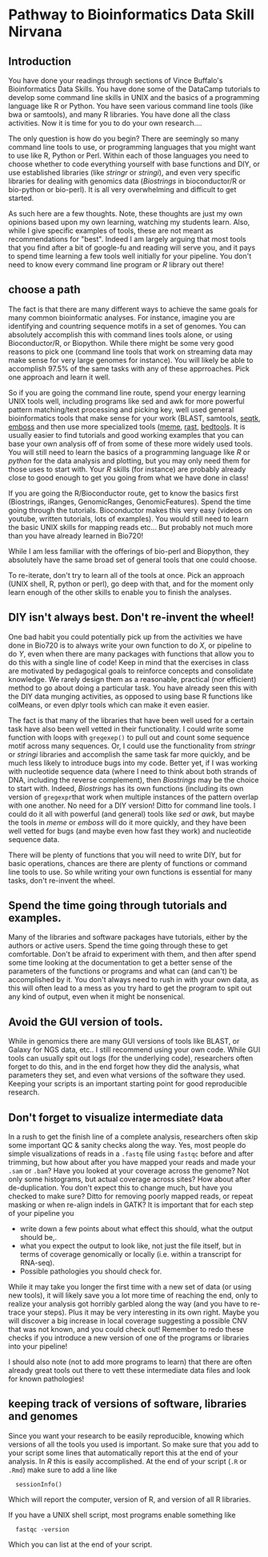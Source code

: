 # Pathway to Bioinformatics Data Skill Nirvana

## Introduction
You have done your readings through sections of Vince Buffalo's Bioinformatics Data Skills. You have done some of the DataCamp tutorials to develop some command line skills in UNIX and the basics of a programming language like R or Python. You have seen various command line tools (like bwa or samtools), and many R libraries. You have done all the class activities. Now it is time for you to do your own research....

 The only question is how do you begin? There are seemingly so many command line tools to use, or programming languages that you might want to use like R, Python or Perl. Within each of those languages you need to choose whether to code everything yourself with base functions and DIY, or use established libraries (like *stringr* or *stringi*), and even very specific libraries for dealing with genomics data (*Biostrings* in bioconductor/R or bio-python or bio-perl). It is all very overwhelming and difficult to get started.

As such here are a few thoughts. Note, these thoughts are just my own opinions based upon my own learning, watching my students learn.  Also, while I give specific examples of tools, these are not meant as recommendations for "best". Indeed I am largely arguing that most tools that you find after a bit of google-fu and reading will serve you, and it pays to spend time learning a few tools well initially for your pipeline. You don't need to know every command line program or *R* library out there! 

## choose a path

The fact is that there are many different ways to achieve the same goals for many common bioinformatic analyses. For instance, imagine you are identifying and countring sequence motifs in a set of genomes. You can absolutely accomplish this with command lines tools alone, or using Bioconductor/R, or Biopython. While there might be some very good reasons to pick one (command line tools that work on streaming data may make sense for very large genomes for instance). You will likely be able to accomplish 97.5% of the same tasks with any of these apprroaches. Pick one approach and learn it well. 

So if you are going the command line route, spend your energy learning UNIX tools well, including programs like sed and awk for more powerful pattern matching/text processing and picking key, well used general bioinformatics tools that make sense for your work (BLAST, samtools, [seqtk](https://github.com/lh3/seqtk), [emboss](http://emboss.sourceforge.net/) and then use more specialized tools ([meme](http://meme-suite.org/index.html), [rast](http://tagc.univ-mrs.fr/rsa-tools/), [bedtools](https://bedtools.readthedocs.io/en/latest/). It is usually easier to find tutorials and good working examples that you can base your own analysis off of from some of these more widely used tools. You will still need to learn the basics of a programming language like *R* or *python* for the data analysis and plotting, but you may only need them for those uses to start with. Your *R* skills (for instance) are probably already close to good enough to get you going from what we have done in class!

If you are going the R/Bioconductor route, get to know the basics first (Biostrings, iRanges, GenomicRanges, GenomicFeatures). Spend the time going through the tutorials. Bioconductor makes this very easy (videos on youtube, written tutorials, lots of examples). You would still need to learn the basic UNIX skills for mapping reads etc... But probably not much more than you have already learned in Bio720!

While I am less familiar with the offerings of bio-perl and Biopython, they absolutely have the same broad set of general tools that one could choose.

To re-iterate, don't try to learn all of the tools at once. Pick an approach (UNIX shell, R, python or perl), go deep with that, and for the moment only learn enough of the other skills to enable you to finish the analyses.

## DIY isn't always best. Don't re-invent the wheel!

One bad habit you could potentially pick up from the activities we have done in Bio720 is to always write your own  function to do *X*, or pipeline to do *Y*, even when there are many packages with functions that allow you to do this with a single line of code!  Keep in mind that the exercises in class are  motivated by pedagogical goals to reinforce concepts and consolidate knowledge. We rarely design them as a reasonable, practical (nor efficient) method to go about doing a particular task. You have already seen this with the DIY data munging activities, as opposed to using base R functions like colMeans, or even dplyr tools which can make it even easier. 

  The fact is that many of the libraries that have been well used for a certain task have also been well vetted in their functionality. I could write some function with loops with `gregexep()` to  pull out and count some sequence motif across many sequences. Or, I could use the functionality from *stringr* or *stringi* libraries and accomplish the same task far more quickly, and be much less likely to introduce bugs into my code. Better yet, if I was working with nucleotide sequence data (where I need to think about both strands of DNA, including the reverse complement), then *Biostrings* may be the choice to start with. Indeed, *Biostrings* has its own functions (including its own version of `gregexpr`that work when multiple instances of the pattern overlap with one another. No need for a DIY version! Ditto for command line tools. I could do it all with powerful (and general) tools like *sed* or *awk*, but maybe the tools in *meme* or *emboss* will do it more quickly, and they have been well vetted for bugs (and maybe even how fast they work) and nucleotide sequence data.

  There will be plenty of functions that you will need to write DIY, but for basic operations, chances are there are plenty of functions or command line tools to use. So while writing your own functions is essential for many tasks, don't re-invent the wheel.


  ## Spend the time going through tutorials and examples.
  Many of the libraries and software packages have tutorials, either by the authors or active users. Spend the time going through these to get comfortable. Don't be afraid to experiment with them, and then after spend some time looking at the documentation to get a better sense of the parameters of the functions or programs and what can (and can't) be accomplished by it.  You don't always need to rush in with your own data, as this will often lead to a mess as you try hard to get the program to spit out any kind of output, even when it might be nonsenical. 

  ## Avoid the GUI version of tools.
  While in genomics there are many GUI versions of tools like BLAST, or Galaxy for NGS data, etc.. I still recommend using your own code. While GUI tools can usually spit out logs (for the underlying code), researchers often forget to do this, and in the end forget how they did the analysis, what parameters they set, and even what versions of the software they used. Keeping your scripts is an important starting point for good reproducible research.

  ## Don't forget to visualize intermediate data
  In a rush to get the finish line of a complete analysis, researchers often skip some important QC & sanity checks along the way. Yes, most people do simple visualizations of reads in a `.fastq` file using `fastqc` before and after trimming, but how about after you have mapped your reads and made your `.sam` or `.bam`? Have you looked at your coverage across the genome? Not only some histograms, but actual coverage across sites?  How about after de-duplication. You don't expect this to change much, but have you checked to make sure? Ditto for removing poorly mapped reads, or repeat masking or when re-align indels in GATK?  It is important that for each step of your pipeline you 
  
  - write down a few points about what effect this should, what the output should be,.
  -  what you expect the output to look like, not just the file itself, but in terms of coverage genomically or locally (i.e. within a transcript for RNA-seq).
  - Possible pathologies you should check for.  

 While it may take you longer the first time with a new set of data (or using new tools), it will likely save you a lot more time of reaching the end, only to realize your analysis got horribly garbled along the way (and you have to re-trace your steps). Plus it may be very interesting in its own right. Maybe you will discover a big increase in local coverage suggesting a possible CNV that was not known, and you could check out! Remember to redo these checks if you introduce a new version of one of the programs or libraries into your pipeline!

I should also note (not to add more programs to learn) that there are often already great tools out there to vett these intermediate data files and look for known pathologies!

  ## keeping track of versions of software, libraries and genomes

  Since you want your research to be easily reproducible, knowing which versions of all the tools you used is important. So make sure that you add to your script some lines that automatically report this at the end of your analysis. In *R* this is easily accomplished. At the end of your script (`.R` or `.Rmd`) make sure to add a line like
```{R}
  sessionInfo()
```

Which will report the computer, version of R, and version of all R libraries.

If you have a UNIX shell script, most programs enable something like

```{bash}
  fastqc -version
```
Which you can list at the end of your script.


